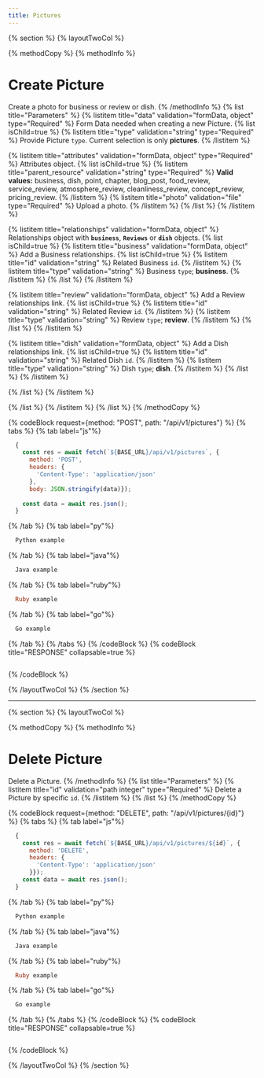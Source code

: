 ```yaml
---
title: Pictures
---
```

{% section %}
{% layoutTwoCol %}

{% methodCopy %}
{% methodInfo %}
  # Create Picture
  Create a photo for business or review or dish.
{% /methodInfo %}
{% list title="Parameters" %}
  {% listitem title="data" validation="formData, object" type="Required" %}
  Form Data needed when creating a new Picture.
  {% list isChild=true %}
  {% listitem title="type" validation="string" type="Required" %}
  Provide Picture `type`. Current selection is only **pictures**.
  {% /listitem %}

  {% listitem title="attributes" validation="formData, object" type="Required" %}
  Attributes object.
  {% list isChild=true %}
  {% listitem title="parent_resource" validation="string" type="Required" %}
  **Valid values:** business, dish, point, chapter, blog_post, food_review, service_review, atmosphere_review, cleanliness_review, concept_review, pricing_review.
  {% /listitem %}
  {% listitem title="photo" validation="file" type="Required" %}
  Upload a photo.
  {% /listitem %}
  {% /list %}
  {% /listitem %}
  
  {% listitem title="relationships" validation="formData, object" %}
  Relationships object with **`business`**, **`Reviews`** or **`dish`** objects.
  {% list isChild=true %}
  {% listitem title="business" validation="formData, object" %}
  Add a Business relationships.
  {% list isChild=true %}
  {% listitem title="id" validation="string" %}
  Related Business `id`.
  {% /listitem %}
  {% listitem title="type" validation="string" %}
  Business `type`; **business**.
  {% /listitem %}
  {% /list %}
  {% /listitem %}

  {% listitem title="review" validation="formData, object" %}
  Add a Review relationships link.
  {% list isChild=true %}
  {% listitem title="id" validation="string" %}
  Related Review `id`.
  {% /listitem %}
  {% listitem title="type" validation="string" %}
  Review `type`; **review**.
  {% /listitem %}
  {% /list %}
  {% /listitem %}

  {% listitem title="dish" validation="formData, object" %}
  Add a Dish relationships link.
  {% list isChild=true %}
  {% listitem title="id" validation="string" %}
  Related Dish `id`.
  {% /listitem %}
  {% listitem title="type" validation="string" %}
  Dish `type`; **dish**.
  {% /listitem %}
  {% /list %}
  {% /listitem %}

  {% /list %}
  {% /listitem %}
  
  {% /list %}
  {% /listitem %}
{% /list %}
{% /methodCopy %}

{% codeBlock request={method: "POST", path: "/api/v1/pictures"} %}
{% tabs %}
  {% tab label="js"%}
  ```js
    {
      const res = await fetch(`${BASE_URL}/api/v1/pictures`, {
        method: 'POST',
        headers: {
          'Content-Type': 'application/json'
        },
        body: JSON.stringify(data)});
        
      const data = await res.json();
    }
  ```
  {% /tab %}
  {% tab label="py"%}
  ```py
    Python example
  ```
  {% /tab %}
  {% tab label="java"%}
  ```java
    Java example
  ```
  {% /tab %}
  {% tab label="ruby"%}
  ```ruby
    Ruby example
  ```
  {% /tab %}
  {% tab label="go"%}
  ```go
    Go example
  ```
  {% /tab %}
{% /tabs %}
{% /codeBlock %}
{% codeBlock title="RESPONSE" collapsable=true %}
  ```json
  ```
{% /codeBlock %}  

{% /layoutTwoCol %}
{% /section %}

- - -

{% section %}
{% layoutTwoCol %}

{% methodCopy %}
{% methodInfo %}
  # Delete Picture
  Delete a Picture.
{% /methodInfo %}
{% list title="Parameters" %}
  {% listitem title="id" validation="path integer" type="Required" %}
  Delete a Picture by specific `id`.
  {% /listitem %}
{% /list %}
{% /methodCopy %}

{% codeBlock request={method: "DELETE", path: "/api/v1/pictures/{id}"} %}
{% tabs %}
  {% tab label="js"%}
  ```js
    {
      const res = await fetch(`${BASE_URL}/api/v1/pictures/${id}`, {
        method: 'DELETE',
        headers: {
          'Content-Type': 'application/json'
        }});
      const data = await res.json();
    }
  ```
  {% /tab %}
  {% tab label="py"%}
  ```py
    Python example
  ```
  {% /tab %}
  {% tab label="java"%}
  ```java
    Java example
  ```
  {% /tab %}
  {% tab label="ruby"%}
  ```ruby
    Ruby example
  ```
  {% /tab %}
  {% tab label="go"%}
  ```go
    Go example
  ```
  {% /tab %}
{% /tabs %}
{% /codeBlock %}
{% codeBlock title="RESPONSE" collapsable=true %}
  ```json
  ```
{% /codeBlock %}

{% /layoutTwoCol %}
{% /section %}